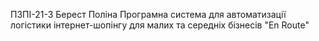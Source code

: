 ПЗПІ-21-3
Берест Поліна
Програмна система для автоматизації логістики інтернет-шопінгу для малих та середніх бізнесів "En Route"
